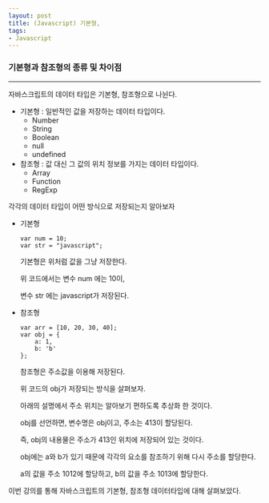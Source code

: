 ```yaml
---
layout: post
title: (Javascript) 기본형, 
tags:
- Javascript
---
```



### 기본형과 참조형의 종류 및 차이점

---

자바스크립트의 데이터 타입은 기본형, 참조형으로 나뉜다.

- 기본형 : 일반적인 값을 저장하는 데이터 타입이다.
  * Number
  * String
  * Boolean
  * null
  * undefined
- 참조형 : 값 대신 그 값의 위치 정보를 가지는 데이터 타입이다.
  * Array
  * Function
  * RegExp



각각의 데이터 타입이 어떤 방식으로 저장되는지 알아보자



- 기본형

  ```
  var num = 10;
  var str = "javascript";
  ```



  기본형은 위처럼 값을 그냥 저장한다.

  위 코드에서는 변수 num 에는 10이,

  변수 str 에는 javascript가 저장된다.




* 참조형

  ```
  var arr = [10, 20, 30, 40];
  var obj = {
      a: 1,
      b: 'b'
  };
  ```



	참조형은 주소값을 이용해 저장된다.

	위 코드의 obj가 저장되는 방식을 살펴보자.

	아래의 설명에서 주소 위치는 알아보기 편하도록 추상화 한 것이다.

	

	obj를 선언하면, 변수명은 obj이고, 주소는 413이 할당된다.

	즉, obj의 내용물은 주소가 413인 위치에 저장되어 있는 것이다.

	obj에는 a와 b가 있기 때문에 각각의 요소를 참조하기 위해 다시 주소를 할당한다.

	a의 값을 주소 1012에 할당하고, b의 값을 주소 1013에 할당한다.



이번 강의를 통해 자바스크립트의 기본형, 참조형 데이터타입에 대해 살펴보았다.





	

